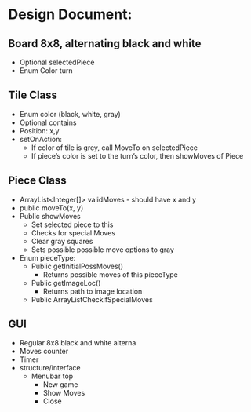 # Design Document:

## Board 8x8, alternating black and white
 - Optional<Piece> selectedPiece
 - Enum Color turn
  
## Tile Class
 - Enum color (black, white, gray)
 - Optional<Piece> contains
 - Position: x,y
 - setOnAction:
   - If color of tile is grey, call MoveTo on selectedPiece
   - If piece’s color is set to the turn’s color, then showMoves of Piece

  
## Piece Class
  - ArrayList<Integer[]> validMoves - should have x and y
  - public moveTo(x, y)
  - Public showMoves
    - Set selected piece to this
    - Checks for special Moves
    - Clear gray squares
    - Sets possible possible move options to gray
  - Enum pieceType:
    - Public getInitialPossMoves()
      - Returns possible moves of this pieceType
    - Public getImageLoc()
      - Returns path to image location
    - Public ArrayListCheckifSpecialMoves

## GUI

  - Regular 8x8 black and white alterna
  - Moves counter
  - Timer
  - structure/interface
    - Menubar top
      - New game
      - Show Moves
      - Close




